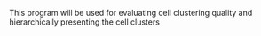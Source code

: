 This program will be used for evaluating cell clustering quality and hierarchically presenting the cell clusters

